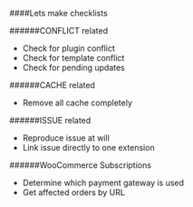 ####Lets make checklists

######CONFLICT related

* Check for plugin conflict
* Check for template conflict
* Check for pending updates

######CACHE related

* Remove all cache completely

######ISSUE related

* Reproduce issue at will
* Link issue directly to one extension

######WooCommerce Subscriptions

* Determine which payment gateway is used
* Get affected orders by URL